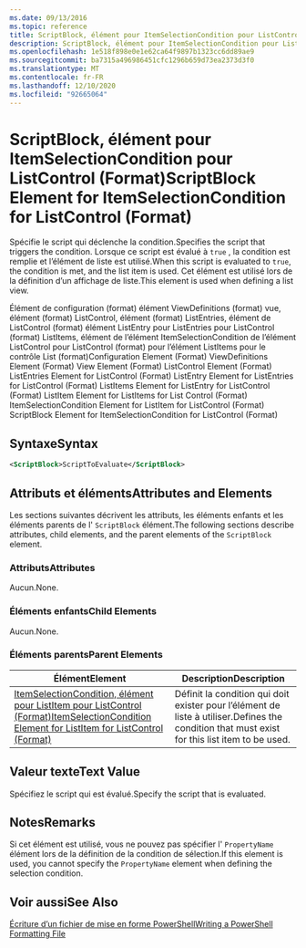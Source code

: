 ```yaml
---
ms.date: 09/13/2016
ms.topic: reference
title: ScriptBlock, élément pour ItemSelectionCondition pour ListControl (Format)
description: ScriptBlock, élément pour ItemSelectionCondition pour ListControl (Format)
ms.openlocfilehash: 1e518f898e0e1e62ca64f9897b1323cc6dd89ae9
ms.sourcegitcommit: ba7315a496986451cfc1296b659d73ea2373d3f0
ms.translationtype: MT
ms.contentlocale: fr-FR
ms.lasthandoff: 12/10/2020
ms.locfileid: "92665064"
---
```

# <a name="scriptblock-element-for-itemselectioncondition-for-listcontrol-format"></a><span data-ttu-id="984f5-103">ScriptBlock, élément pour ItemSelectionCondition pour ListControl (Format)</span><span class="sxs-lookup"><span data-stu-id="984f5-103">ScriptBlock Element for ItemSelectionCondition for ListControl (Format)</span></span>

<span data-ttu-id="984f5-104">Spécifie le script qui déclenche la condition.</span><span class="sxs-lookup"><span data-stu-id="984f5-104">Specifies the script that triggers the condition.</span></span> <span data-ttu-id="984f5-105">Lorsque ce script est évalué à `true` , la condition est remplie et l’élément de liste est utilisé.</span><span class="sxs-lookup"><span data-stu-id="984f5-105">When this script is evaluated to `true`, the condition is met, and the list item is used.</span></span> <span data-ttu-id="984f5-106">Cet élément est utilisé lors de la définition d’un affichage de liste.</span><span class="sxs-lookup"><span data-stu-id="984f5-106">This element is used when defining a list view.</span></span>

<span data-ttu-id="984f5-107">Élément de configuration (format) élément ViewDefinitions (format) vue, élément (format) ListControl, élément (format) ListEntries, élément de ListControl (format) élément ListEntry pour ListEntries pour ListControl (format) ListItems, élément de l’élément ItemSelectionCondition de l’élément ListControl pour ListControl (format) pour l’élément ListItems pour le contrôle List (format)</span><span class="sxs-lookup"><span data-stu-id="984f5-107">Configuration Element (Format) ViewDefinitions Element (Format) View Element (Format) ListControl Element (Format) ListEntries Element for ListControl (Format) ListEntry Element for ListEntries for ListControl (Format) ListItems Element for ListEntry for ListControl (Format) ListItem Element for ListItems for List Control (Format) ItemSelectionCondition Element for ListItem for ListControl (Format) ScriptBlock Element for ItemSelectionCondition for ListControl  (Format)</span></span>

## <a name="syntax"></a><span data-ttu-id="984f5-108">Syntaxe</span><span class="sxs-lookup"><span data-stu-id="984f5-108">Syntax</span></span>

```xml
<ScriptBlock>ScriptToEvaluate</ScriptBlock>
```

## <a name="attributes-and-elements"></a><span data-ttu-id="984f5-109">Attributs et éléments</span><span class="sxs-lookup"><span data-stu-id="984f5-109">Attributes and Elements</span></span>

<span data-ttu-id="984f5-110">Les sections suivantes décrivent les attributs, les éléments enfants et les éléments parents de l' `ScriptBlock` élément.</span><span class="sxs-lookup"><span data-stu-id="984f5-110">The following sections describe attributes, child elements, and the parent elements of the `ScriptBlock` element.</span></span>

### <a name="attributes"></a><span data-ttu-id="984f5-111">Attributs</span><span class="sxs-lookup"><span data-stu-id="984f5-111">Attributes</span></span>

<span data-ttu-id="984f5-112">Aucun.</span><span class="sxs-lookup"><span data-stu-id="984f5-112">None.</span></span>

### <a name="child-elements"></a><span data-ttu-id="984f5-113">Éléments enfants</span><span class="sxs-lookup"><span data-stu-id="984f5-113">Child Elements</span></span>

<span data-ttu-id="984f5-114">Aucun.</span><span class="sxs-lookup"><span data-stu-id="984f5-114">None.</span></span>

### <a name="parent-elements"></a><span data-ttu-id="984f5-115">Éléments parents</span><span class="sxs-lookup"><span data-stu-id="984f5-115">Parent Elements</span></span>

|<span data-ttu-id="984f5-116">Élément</span><span class="sxs-lookup"><span data-stu-id="984f5-116">Element</span></span>|<span data-ttu-id="984f5-117">Description</span><span class="sxs-lookup"><span data-stu-id="984f5-117">Description</span></span>|
|-------------|-----------------|
|[<span data-ttu-id="984f5-118">ItemSelectionCondition, élément pour ListItem pour ListControl (Format)</span><span class="sxs-lookup"><span data-stu-id="984f5-118">ItemSelectionCondition Element for ListItem for ListControl (Format)</span></span>](./itemselectioncondition-element-for-listitem-for-listcontrol-format.md)|<span data-ttu-id="984f5-119">Définit la condition qui doit exister pour l’élément de liste à utiliser.</span><span class="sxs-lookup"><span data-stu-id="984f5-119">Defines the condition that must exist for this list item to be used.</span></span>|

## <a name="text-value"></a><span data-ttu-id="984f5-120">Valeur texte</span><span class="sxs-lookup"><span data-stu-id="984f5-120">Text Value</span></span>

<span data-ttu-id="984f5-121">Spécifiez le script qui est évalué.</span><span class="sxs-lookup"><span data-stu-id="984f5-121">Specify the script that is evaluated.</span></span>

## <a name="remarks"></a><span data-ttu-id="984f5-122">Notes</span><span class="sxs-lookup"><span data-stu-id="984f5-122">Remarks</span></span>

<span data-ttu-id="984f5-123">Si cet élément est utilisé, vous ne pouvez pas spécifier l' `PropertyName` élément lors de la définition de la condition de sélection.</span><span class="sxs-lookup"><span data-stu-id="984f5-123">If this element is used, you cannot specify the `PropertyName` element when defining the selection condition.</span></span>

## <a name="see-also"></a><span data-ttu-id="984f5-124">Voir aussi</span><span class="sxs-lookup"><span data-stu-id="984f5-124">See Also</span></span>

[<span data-ttu-id="984f5-125">Écriture d’un fichier de mise en forme PowerShell</span><span class="sxs-lookup"><span data-stu-id="984f5-125">Writing a PowerShell Formatting File</span></span>](./writing-a-powershell-formatting-file.md)
